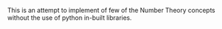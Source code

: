 This is an attempt to implement of few of the Number Theory concepts without the use of python in-built libraries. 
